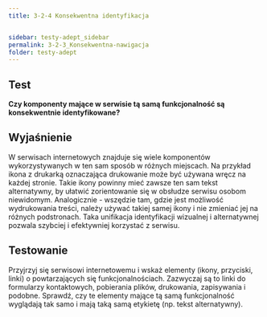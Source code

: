 ```yaml
---
title: 3-2-4 Konsekwentna identyfikacja


sidebar: testy-adept_sidebar
permalink: 3-2-3_Konsekwentna-nawigacja
folder: testy-adept
---
```


## Test
**Czy komponenty mające w serwisie tą samą funkcjonalność są konsekwentnie identyfikowane?**

## Wyjaśnienie
W serwisach internetowych znajduje się wiele komponentów wykorzystywanych w ten sam sposób w różnych miejscach. Na przykład ikona z drukarką oznaczająca drukowanie może być używana wręcz na każdej stronie. Takie ikony powinny mieć zawsze ten sam tekst alternatywny, by ułatwić zorientowanie się w obsłudze serwisu osobom niewidomym. Analogicznie - wszędzie tam, gdzie jest możliwość wydrukowania treści, należy używać takiej samej ikony i nie zmieniać jej na różnych podstronach. Taka unifikacja identyfikacji wizualnej i alternatywnej pozwala szybciej i efektywniej korzystać z serwisu.

## Testowanie
Przyjrzyj się serwisowi internetowemu i wskaż elementy (ikony, przyciski, linki) o powtarzających się funkcjonalnościach. Zazwyczaj są to linki do formularzy kontaktowych, pobierania plików, drukowania, zapisywania i podobne. Sprawdź, czy te elementy mające tą samą funkcjonalność wyglądają tak samo i mają taką samą etykietę (np. tekst alternatywny).
